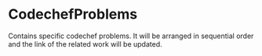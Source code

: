 # CodechefProblems
Contains specific codechef problems.
It will be arranged in sequential order and the link of the related work will be updated.
